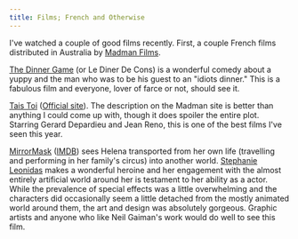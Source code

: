 ```yaml
---
title: Films; French and Otherwise
---
```

I've watched a couple of good films recently. First, a couple French films distributed in Australia by <a href="http://www.madman.com.au/">Madman Films</a>.

<a class="title" href="http://www.madman.com.au/actions/catalogue.do?releaseId=1731&method=view">The Dinner Game</a> (or <span class="title">Le Diner De Cons</span>) is a wonderful comedy about a yuppy and the man who was to be his guest to an "idiots dinner." This is a fabulous film and everyone, lover of farce or not, should see it.

<a class="title" href="http://www.madman.com.au/actions/catalogue.do?releaseId=5667&method=view">Tais Toi</a> (<a href="http://www.taistoi-lefilm.com/flash/index.html">Official site</a>). The description on the Madman site is better than anything I could come up with, though it does spoiler the entire plot. Starring Gerard Depardieu and Jean Reno, this is one of the best films I've seen this year.

<a class="title" href="http://www.sonypictures.com/homevideo/mirrormask/">MirrorMask</a> (<a href="http://www.imdb.com/title/tt0366780/">IMDB</a>) sees Helena transported from her own life (travelling and performing in her family's circus) into another world. <a href="http://www.imdb.com/name/nm0503060/">Stephanie Leonidas</a> makes a wonderful heroine and her engagement with the almost entirely artificial world around her is testament to her ability as a actor. While the prevalence of special effects was a little overwhelming and the characters did occasionally seem a little detached from the mostly animated world around them, the art and design was absolutely gorgeous. Graphic artists and anyone who like Neil Gaiman's work would do well to see this film.
